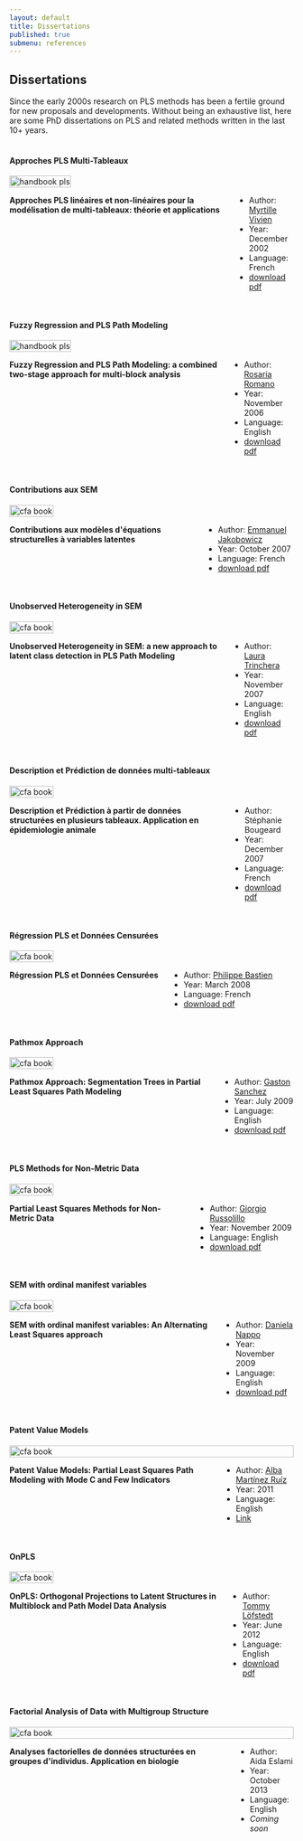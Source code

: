 ```yaml
---
layout: default
title: Dissertations
published: true
submenu: references
---
```


## Dissertations ##
Since the early 2000s research on PLS methods has been a fertile ground for new 
proposals and developments. Without being an exhaustive list, here are some 
PhD dissertations on PLS and related methods written in the last 10+ years.
<br>
<br>

#### Approches PLS Multi-Tableaux ####
<div class="container">
  <div class="three columns">
    <a href="http://www.myrtille.org/these/theseMV.pdf" target="_blank"><img src="/images/thesis_vivien.png" alt="handbook pls" width="100%"></a>
  </div>
  <div class="ten columns">
  <p><b>Approches PLS linéaires et non-linéaires pour la modélisation de multi-tableaux: théorie et applications</b></p>
  <ul>
    <li>Author: <a href="http://www.myrtille.org/these.htm" target="_blank">Myrtille Vivien</a></li>
    <li>Year: December 2002</li>
    <li>Language: French</li>
    <li>
    <a href="http://www.myrtille.org/these/theseMV.pdf" target="_blank">download pdf</a></li>
  </ul>
  </div>
</div>
&nbsp;

#### Fuzzy Regression and PLS Path Modeling ####
<div class="container">
  <div class="three columns">
    <a href="http://www.fedoa.unina.it/1635/1/Romano_Rosaria_Statistica.pdf" target="_blank"><img src="/images/thesis_romano.png" alt="handbook pls" width="100%"></a>
  </div>
  <div class="ten columns">
  <p><b>Fuzzy Regression and PLS Path Modeling: a combined two-stage approach for multi-block analysis</b></p>
  <ul>
    <li>Author: <a href="http://www.ecostat.unical.it/romano/" target="_blank">Rosaria Romano</a></li>
    <li>Year: November 2006</li>
    <li>Language: English</li>
    <li>
    <a href="http://www.fedoa.unina.it/1635/1/Romano_Rosaria_Statistica.pdf" target="_blank">download pdf</a></li>
  </ul>
  </div>
</div>
&nbsp;

#### Contributions aux SEM ####
<div class="container">
  <div class="three columns">
    <a href="http://tel.archives-ouvertes.fr/docs/00/26/71/21/PDF/these_modeles_struct_EJakobowicz.pdf" target="_blank"><img src="/images/thesis_jakobowicz.png" alt="cfa book" width="100%"></a>
  </div>
  <div class="ten columns">
  <p><b>Contributions aux modèles d'équations structurelles à variables latentes</b></p>
  <ul>
    <li>Author: <a href="http://fr.linkedin.com/pub/emmanuel-jakobowicz/a/75a/830" target="_blank">Emmanuel Jakobowicz</a></li>
    <li>Year: October 2007</li>
    <li>Language: French</li>
    <li>
    <a href="http://tel.archives-ouvertes.fr/docs/00/26/71/21/PDF/these_modeles_struct_EJakobowicz.pdf" target="_blank">download pdf</a></li>
  </ul>
  </div>
</div>
&nbsp;

#### Unobserved Heterogeneity in SEM ####
<div class="container">
  <div class="three columns">
    <a href="http://www.fedoa.unina.it/2702/1/Trinchera_Statistica.pdf" target="_blank"><img src="/images/thesis_trinchera.png" alt="cfa book" width="100%"></a>
  </div>
  <div class="ten columns">
  <p><b>Unobserved Heterogeneity in SEM: a new approach to latent class detection in PLS Path Modeling</b></p>
  <ul>
    <li>Author: <a href="http://fr.linkedin.com/pub/emmanuel-jakobowicz/a/75a/830" target="_blank">Laura Trinchera</a></li>
    <li>Year: November 2007</li>
    <li>Language: English</li>
    <li>
    <a href="http://www.fedoa.unina.it/2702/1/Trinchera_Statistica.pdf" target="_blank">download pdf</a></li>
  </ul>
  </div>
</div>
&nbsp;

#### Description et Prédiction de données multi-tableaux ####
<div class="container">
  <div class="three columns">
    <a href="http://tel.archives-ouvertes.fr/docs/00/26/75/95/PDF/thesebougeard.pdf" target="_blank"><img src="/images/thesis_bougeard.png" alt="cfa book" width="100%"></a>
  </div>
  <div class="ten columns">
  <p><b>Description et Prédiction à partir de données structurées en plusieurs tableaux. Application en épidemiologie animale</b></p>
  <ul>
    <li>Author: Stéphanie Bougeard</li>
    <li>Year: December 2007</li>
    <li>Language: French</li>
    <li>
    <a href="http://tel.archives-ouvertes.fr/docs/00/26/75/95/PDF/thesebougeard.pdf" target="_blank">download pdf</a></li>
  </ul>
  </div>
</div>
&nbsp;

#### Régression PLS et Données Censurées ####
<div class="container">
  <div class="three columns">
    <a href="http://tel.archives-ouvertes.fr/docs/00/26/83/44/PDF/These_CNAM_2008_PBastien_Regression_PLS_et_donnees_censurees.pdf" target="_blank"><img src="/images/thesis_bastien.png" alt="cfa book" width="100%"></a>
  </div>
  <div class="ten columns">
  <p><b>Régression PLS et Données Censurées</b></p>
  <ul>
    <li>Author: <a href="https://fr.linkedin.com/pub/philippe-bastien/38/247/b41/en" target="_blank">Philippe Bastien</a></li>
    <li>Year: March 2008</li>
    <li>Language: French</li>
    <li>
    <a href="http://tel.archives-ouvertes.fr/docs/00/26/83/44/PDF/These_CNAM_2008_PBastien_Regression_PLS_et_donnees_censurees.pdf" target="_blank">download pdf</a></li>
  </ul>
  </div>
</div>
&nbsp;

#### Pathmox Approach ####
<div class="container">
  <div class="three columns">
    <a href="http://gastonsanchez.com/thesis/pathmox-approach-thesis-gaston-sanchez.pdf" target="_blank"><img src="/images/thesis_sanchez.png" alt="cfa book" width="100%"></a>
  </div>
  <div class="ten columns">
  <p><b>Pathmox Approach: Segmentation Trees in Partial Least Squares Path Modeling</b></p>
  <ul>
    <li>Author: <a href="http://gastonsanchez.com/about" target="_blank">Gaston Sanchez</a></li>
    <li>Year: July 2009</li>
    <li>Language: English</li>
    <li>
    <a href="http://gastonsanchez.com/thesis/pathmox-approach-thesis-gaston-sanchez.pdf" target="_blank">download pdf</a></li>
  </ul>
  </div>
</div>
&nbsp;

#### PLS Methods for Non-Metric Data ####
<div class="container">
  <div class="three columns">
    <a href="http://www.fedoa.unina.it/4216/1/1thesis_russolillo.pdf" target="_blank"><img src="/images/thesis_russolillo.png" alt="cfa book" width="100%"></a>
  </div>
  <div class="ten columns">
  <p><b>Partial Least Squares Methods for Non-Metric Data</b></p>
  <ul>
    <li>Author: <a href="http://cnam.academia.edu/GiorgioRussolillo" target="_blank">Giorgio Russolillo</a></li>
    <li>Year: November 2009</li>
    <li>Language: English</li>
    <li>
    <a href="http://www.fedoa.unina.it/4216/1/1thesis_russolillo.pdf" target="_blank">download pdf</a></li>
  </ul>
  </div>
</div>
&nbsp;

#### SEM with ordinal manifest variables ####
<div class="container">
  <div class="three columns">
    <a href="http://www.fedoa.unina.it/4264/1/phd_thesis_Nappo_Daniela.pdf" target="_blank"><img src="/images/thesis_nappo.png" alt="cfa book" width="100%"></a>
  </div>
  <div class="ten columns">
  <p><b>SEM with ordinal manifest variables: An Alternating Least Squares approach</b></p>
  <ul>
    <li>Author: <a href="http://it.linkedin.com/pub/daniela-nappo/22/93b/8b1" target="_blank">Daniela Nappo</a></li>
    <li>Year: November 2009</li>
    <li>Language: English</li>
    <li>
    <a href="http://www.fedoa.unina.it/4264/1/phd_thesis_Nappo_Daniela.pdf" target="_blank">download pdf</a></li>
  </ul>
  </div>
</div>
&nbsp;

#### Patent Value Models ####
<div class="container">
  <div class="three columns">
    <img src="/images/thesis_martinez.png" alt="cfa book" width="100%">
  </div>
  <div class="ten columns">
  <p><b>Patent Value Models: Partial Least Squares Path Modeling with Mode C and Few Indicators</b></p>
  <ul>
    <li>Author: <a href="http://cl.linkedin.com/pub/alba-martinez-ruiz/1/a62/86" target="_blank">Alba Martínez Ruíz</a></li>
    <li>Year: 2011</li>
    <li>Language: English</li>
    <li>
    <a href="http://dialnet.unirioja.es/servlet/tesis?codigo=22084" target="_blank">Link</a></li>
  </ul>
  </div>
</div>
&nbsp;

#### OnPLS  ####
<div class="container">
  <div class="three columns">
    <a href="http://www.diva-portal.org/smash/get/diva2:526803/FULLTEXT01.pdf" target="_blank"><img src="/images/thesis_lofstedt.png" alt="cfa book" width="100%"></a>
  </div>
  <div class="ten columns">
  <p><b>OnPLS: Orthogonal Projections to Latent Structures in Multiblock and Path Model Data Analysis </b></p>
  <ul>
     <li>Author: <a href="http://se.linkedin.com/pub/tommy-l%C3%B6fstedt/a2/82/925" target="_blank">Tommy Löfstedt</a></li>
    <li>Year: June 2012</li>
    <li>Language: English</li>
   <li>
    <a href="http://www.diva-portal.org/smash/get/diva2:526803/FULLTEXT01.pdf" target="_blank">download pdf</a></li>
  </ul>
  </div>
</div>
&nbsp;

#### Factorial Analysis of Data with Multigroup Structure  ####
<div class="container">
  <div class="three columns">
    <img src="/images/thesis_eslami.png" alt="cfa book" width="100%">
  </div>
  <div class="ten columns">
  <p><b>Analyses factorielles de données structurées en groupes d'individus. Application en biologie</b></p>
  <ul>
    <li>Author: Aida Eslami</li>
    <li>Year: October 2013</li>
    <li>Language: English</li>
    <li><em>Coming soon</em></li>
  </ul>
  </div>
</div>
&nbsp;
